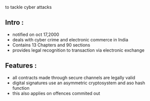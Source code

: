 to tackle cyber attacks 
## Intro :
- notified on oct 17,2000
- deals with cyber crime and electronic commerce in India
- Contains 13 Chapters and 90 sections
- provides legal recognition to transaction via electronic exchange
## Features :
- all contracts made through secure channels are legally valid 
- digital signatures use an asymmetric cryptosystem and aso hash function
- this also applies on offences commited out